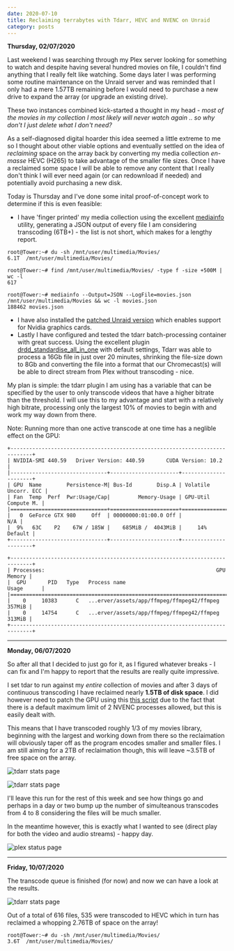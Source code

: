 ```yaml
---
date: 2020-07-10
title: Reclaiming terrabytes with Tdarr, HEVC and NVENC on Unraid
category: posts
---
```


**Thursday, 02/07/2020**

Last weekend I was searching through my Plex server looking for something to watch and despite having several hundred movies on file, I couldn't find anything that I really felt like watching. Some days later I was performing some routine maintenance on the Unraid server and was reminded that I only had a mere 1.57TB remaining before I would need to purchase a new drive to expand the array (or upgrade an existing drive).

These two instances combined kick-started a thought in my head - _most of the movies in my collection I most likely will never watch again .. so why don't I just delete what I don't need?_

As a self-diagnosed digital hoarder this idea seemed a little extreme to me so I thought about other viable options and eventually settled on the idea of _reclaiming_ space on the array back by converting my media collection _en-masse_ HEVC (H265) to take advantage of the smaller file sizes. Once I have a reclaimed some space I will be able to remove any content that I really don't think I will ever need again (or can redownload if needed) and potentially avoid purchasing a new disk.

Today is Thursday and I've done some inital proof-of-concept work to determine if this is even feasible:

- I have 'finger printed' my media collection using the excellent [mediainfo](https://mediaarea.net/en/MediaInfo/Download) utility, generating a JSON output of every file I am considering transcoding (6TB+) - the list is not short, which makes for a lengthy report.

```
root@Tower:~# du -sh /mnt/user/multimedia/Movies/
6.1T  /mnt/user/multimedia/Movies/

root@Tower:~# find /mnt/user/multimedia/Movies/ -type f -size +500M | wc -l
617

root@Tower:~# mediainfo --Output=JSON --LogFile=movies.json /mnt/user/multimedia/Movies && wc -l movies.json
188462 movies.json
```

- I have also installed the [patched Unraid version](https://github.com/linuxserver/Unraid-Nvidia-Plugin) which enables support for Nvidia graphics cards.
- Lastly I have configured and tested the tdarr batch-processing container with great success. Using the excellent plugin [drdd_standardise_all_in_one](https://github.com/HaveAGitGat/Tdarr_Plugins/blob/master/Community/Tdarr_Plugin_drdd_standardise_all_in_one.js) with default settings, Tdarr was able to process a 16Gb file in just over 20 minutes, shrinking the file-size down to 8Gb and converting the file into a format that our Chromecast(s) will be able to direct stream from Plex without transcoding - nice.

My plan is simple: the tdarr plugin I am using has a variable that can be specified by the user to only transcode videos that have a higher bitrate than the threshold. I will use this to my advantage and start with a relatively high bitrate, processing only the largest 10% of movies to begin with and work my way down from there.

Note: Running more than one active transcode at one time has a neglible effect on the GPU:

```
+-----------------------------------------------------------------------------+
| NVIDIA-SMI 440.59	  Driver Version: 440.59       CUDA Version: 10.2     |
|-------------------------------+----------------------+----------------------+
| GPU  Name        Persistence-M| Bus-Id        Disp.A | Volatile Uncorr. ECC |
| Fan  Temp  Perf  Pwr:Usage/Cap|         Memory-Usage | GPU-Util  Compute M. |
|===============================+======================+======================|
|   0  GeForce GTX 980     Off  | 00000000:01:00.0 Off |                  N/A |
|  9%   63C    P2    67W / 185W |    685MiB /  4043MiB |     14%      Default |
+-------------------------------+----------------------+----------------------+

+-----------------------------------------------------------------------------+
| Processes:                                                       GPU Memory |
|  GPU       PID   Type   Process name                             Usage      |
|=============================================================================|
|    0     10383      C   ...erver/assets/app/ffmpeg/ffmpeg42/ffmpeg   357MiB |
|    0     14754      C   ...erver/assets/app/ffmpeg/ffmpeg42/ffmpeg   313MiB |
+-----------------------------------------------------------------------------+
```

- - - -

**Monday, 06/07/2020**

So after all that I decided to just go for it, as I figured whatever breaks - I can fix and I'm happy to report that the results are really quite impressive.

I set tdar to run against my _entire_ collection of movies and after 3 days of continuous transcoding I have reclaimed nearly **1.5TB of disk space**. I did however need to patch the GPU using this [this script](https://github.com/keylase/nvidia-patch) due to the fact that there is a default maximum limit of 2 NVENC processes allowed, but this is easily dealt with.

This means that I have transcoded roughly 1/3 of my movies library, beginning with the largest and working down from there so the reclaimation will obviously taper off as the program encodes smaller and smaller files. I am still aiming for a 2TB of reclaimation though, this will leave ~3.5TB of free space on the array.

![tdarr stats page]({static}/images/reclaiming-space-with-tdarr-nvenc-and-hevc-2020-07-05_22-30-31.png)

![tdarr stats page]({static}/images/reclaiming-space-with-tdarr-nvenc-and-hevc-2020-07-05_22-30-41.png)


I'll leave this run for the rest of this week and see how things go and perhaps in a day or two bump up the number of simulteanous transcodes from 4 to 8 considering the files will be much smaller.

In the meantime however, this is exactly what I wanted to see (direct play for both the video and audio streams) - happy day.

![plex status page]({static}/images/reclaiming-space-with-tdarr-nvenc-and-hevc-2020-07-06_09-42-05.png)

- - - -

**Friday, 10/07/2020**

The transcode queue is finished (for now) and now we can have a look at the results.

![tdarr stats page]({static}/images/reclaiming-space-with-tdarr-nvenc-and-hevc-2020-07-10_10-32-42.png)

Out of a total of 616 files, 535 were transcoded to HEVC which in turn has reclaimed a whopping 2.76TB of space on the array!

```
root@Tower:~# du -sh /mnt/user/multimedia/Movies/
3.6T  /mnt/user/multimedia/Movies/
```